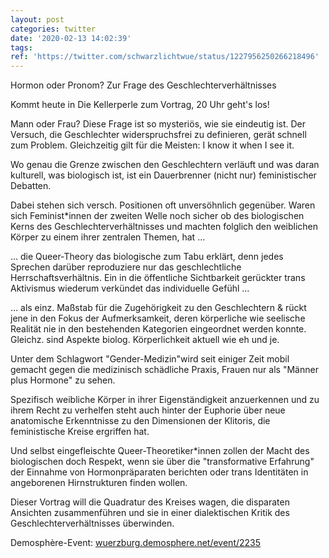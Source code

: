 ```yaml
---
layout: post
categories: twitter
date: '2020-02-13 14:02:39'
tags: 
ref: 'https://twitter.com/schwarzlichtwue/status/1227956250266218496'
---
```

Hormon oder Pronom? Zur Frage des Geschlechterverhältnisses



Kommt heute in Die Kellerperle zum Vortrag, 20 Uhr geht's los!

Mann oder Frau? Diese Frage ist so mysteriös, wie sie eindeutig ist. Der Versuch, die Geschlechter widerspruchsfrei zu definieren, gerät schnell zum Problem. Gleichzeitig gilt für die Meisten: I know it when I see it.

Wo genau die Grenze zwischen den Geschlechtern verläuft und was daran kulturell, was biologisch ist, ist ein Dauerbrenner (nicht nur) feministischer Debatten.

Dabei stehen sich versch. Positionen oft unversöhnlich gegenüber. Waren sich Feminist\*innen der zweiten Welle noch sicher ob des biologischen Kerns des Geschlechterverhältnisses und machten folglich den weiblichen Körper zu einem ihrer zentralen Themen, hat …

… die Queer-Theory das biologische zum Tabu erklärt, denn jedes Sprechen darüber reproduziere nur das geschlechtliche Herrschaftsverhältnis. Ein in die öffentliche Sichtbarkeit gerückter trans Aktivismus wiederum verkündet das individuelle Gefühl …

… als einz. Maßstab für die Zugehörigkeit zu den Geschlechtern &amp; rückt jene in den Fokus der Aufmerksamkeit, deren körperliche wie seelische Realität nie in den bestehenden Kategorien eingeordnet werden konnte. Gleichz. sind Aspekte biolog. Körperlichkeit aktuell wie eh und je.

Unter dem Schlagwort "Gender-Medizin"wird seit einiger Zeit mobil gemacht gegen die medizinisch schädliche Praxis, Frauen nur als "Männer plus Hormone" zu sehen.

Spezifisch weibliche Körper in ihrer Eigenständigkeit anzuerkennen und zu ihrem Recht zu verhelfen steht auch hinter der Euphorie über neue anatomische Erkenntnisse zu den Dimensionen der Klitoris, die feministische Kreise ergriffen hat.

Und selbst eingefleischte Queer-Theoretiker\*innen zollen der Macht des biologischen doch Respekt, wenn sie über die "transformative Erfahrung" der Einnahme von Hormonpräparaten berichten oder trans Identitäten in angeborenen Hirnstrukturen finden wollen.

Dieser Vortrag will die Quadratur des Kreises wagen, die disparaten Ansichten zusammenführen und sie in einer dialektischen Kritik des Geschlechterverhältnisses überwinden. 



Demosphère-Event: [wuerzburg.demosphere.net/event/2235](https://wuerzburg.demosphere.net/event/2235)